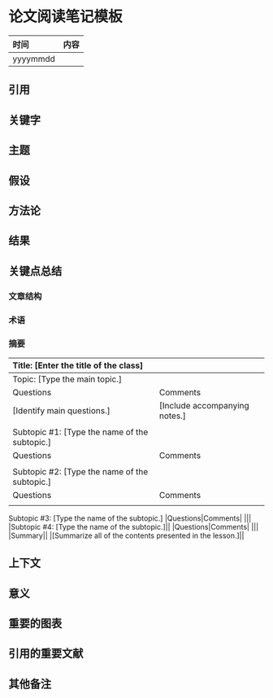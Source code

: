 # 论文阅读笔记模板

|时间|内容|
|:---|:---|
|yyyymmdd||

<!--
Purugganan M, Hewitt J. How to read a scientific article[J]. Rice University, 2004.

IMRD structure: Introduction, Methods, Results, and Discussion.

Before and during your reading, ask yourself these questions:
• Who are these authors? What journal is this? Might I question the credibility of the work?
• Have I taken the time to understand all the terminology?
• Have I gone back to read an article or review that would help me understand this work better?
• Am I spending too much time reading the less important parts of this article?
• Is there someone I can talk to about confusing parts of this article?

After reading, ask yourself these questions:
• What specific problem does this research address? Why is it important?
• Is the method used a good one? The best one?
• What are the specific findings? Am I able to summarize them in one or two sentences?
• Are the findings supported by persuasive evidence?
• Is there an alternative interpretation of the data that the author did not address?
• How are the findings unique/new/unusual or supportive of other work in the field?
• How do these results relate to the work I’m interested in? To other work I’ve read about?
• What are some of the specific applications of the ideas presented here? What are some further experiments that would answer remaining questions?
 -->


## 引用

<!--
Author(s), Date of publication, Title (book or article), Journal,Volume #, Issue #, pages:
If web access: url; date accessed
-->

## 关键字

## 主题

<!-- General subject, Specific subject -->

## 假设

## 方法论

## 结果

## 关键点总结

<!--
Document level
• Title
• Abstract
• Keywords
• visuals (especially figure and table titles)
• first sentence or the last 1-2 sentences of the Introduction

Paragraph level: words or phrases to look for
• surprising
• unexpected
• in contrast with previous work
• has seldom been addressed
• we hypothesize that
• we propose
• we introduce
• we develop
• the data suggest
-->

### 文章结构

### 术语

### 摘要

|Title: [Enter the title of the class]||
|:---|:---|
|Topic: [Type the main topic.]||
|Questions|Comments|
|[Identify main questions.]|[Include accompanying notes.]|
|||
|Subtopic #1: [Type the name of the subtopic.]||
|Questions|Comments|
|||
|Subtopic #2: [Type the name of the subtopic.]||
|Questions|Comments|
|||
Subtopic #3: [Type the name of the subtopic.]
|Questions|Comments|
|||
|Subtopic #4: [Type the name of the subtopic.]||
|Questions|Comments|
|||
|Summary||
|[Summarize all of the contents presented in the lesson.]||

## 上下文

<!-- how this article relates to other work in the field; how it ties in with key issues and findings by others, including yourself -->

## 意义

<!-- Significance to the field; in relation to your own work -->

## 重要的图表

<!-- brief description; page number -->

## 引用的重要文献

<!-- cite those obviously related to your topic AND any papers frequently cited by others because those works may well prove to be essential as you develop your own work -->

## 其他备注
